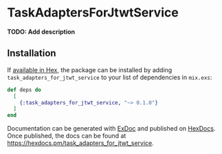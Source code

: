 # TaskAdaptersForJtwtService

**TODO: Add description**

## Installation

If [available in Hex](https://hex.pm/docs/publish), the package can be installed
by adding `task_adapters_for_jtwt_service` to your list of dependencies in `mix.exs`:

```elixir
def deps do
  [
    {:task_adapters_for_jtwt_service, "~> 0.1.0"}
  ]
end
```

Documentation can be generated with [ExDoc](https://github.com/elixir-lang/ex_doc)
and published on [HexDocs](https://hexdocs.pm). Once published, the docs can
be found at <https://hexdocs.pm/task_adapters_for_jtwt_service>.

